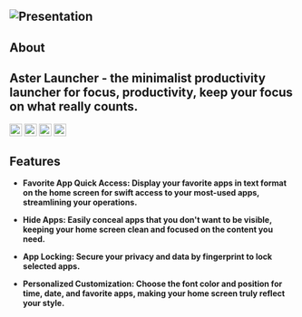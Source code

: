 ![Presentation](https://github.com/neophtex/AsterLauncher/assets/94605343/09d35861-244b-470f-8759-1b966bd161f6)
------------
**About**
------------
**Aster Launcher - the minimalist productivity launcher for focus, productivity, keep your focus on what really counts.**
------------
[<img src="https://img.shields.io/github/v/release/neophtex/AsterLauncher.svg?logo=github&label=GitHub"
      alt="GitHub Releases"
      height="22"/>](https://github.com/neophtex/AsterLauncher/releases)
[<img src="https://img.shields.io/f-droid/v/com.series.aster.launcher?logo=f-droid&label=F-Droid"
      alt="F-Droid Releases"
      height="22"/>](https://f-droid.org/en/packages/com.series.aster.launcher/)
[<img src="https://img.shields.io/endpoint?color=blue&logo=google-play&logoColor=gery&url=https%3A%2F%2Fplay.cuzi.workers.dev%2Fplay%3Fi%3Dcom.series.aster.launcher%26l%3DAndroid%26m%3D%24version"
      alt="Playstore"
      height="22"/>](https://play.google.com/store/apps/details?id=com.series.aster.launcher)
[<img src="https://img.shields.io/badge/License-GPLv3-blue.svg"
      alt="Licenses"
      height="22"/>](https://www.gnu.org/licenses/gpl-3.0)
      
**Features**
------------
- **Favorite App Quick Access: Display your favorite apps in text format on the home screen for swift access to your most-used apps, streamlining your operations.**

- **Hide Apps: Easily conceal apps that you don't want to be visible, keeping your home screen clean and focused on the content you need.**

- **App Locking: Secure your privacy and data by fingerprint to lock selected apps.**

- **Personalized Customization: Choose the font color and position for time, date, and favorite apps, making your home screen truly reflect your style.**
